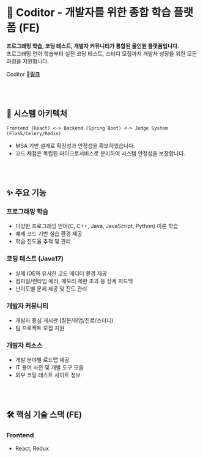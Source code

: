 # 🚀 Coditor - 개발자를 위한 종합 학습 플랫폼 (FE)
**프로그래밍 학습, 코딩 테스트, 개발자 커뮤니티가 통합된 올인원 플랫폼입니다.**  
프로그래밍 언어 학습부터 실전 코딩 테스트, 스터디 모집까지 개발자 성장을 위한 모든 과정을 지원합니다.

Coditor 🔗<a href="https://coditor.site" target="_blank">**링크**</a>


<br /><br />




## 🧱 시스템 아키텍처
```
Frontend (React) <-> Backend (Spring Boot) <-> Judge System (Flask/Celery/Redis)
```
- MSA 기반 설계로 확장성과 안정성을 확보하였습니다.
- 코드 채점은 독립된 마이크로서비스로 분리하여 시스템 안정성을 보장합니다.

<br /><br />




## ✨ 주요 기능
### 프로그래밍 학습
- 다양한 프로그래밍 언어(C, C++, Java, JavaScript, Python) 이론 학습
- 예제 코드 기반 실습 환경 제공
- 학습 진도율 추적 및 관리

### 코딩 테스트 (Java17)
- 실제 IDE와 유사한 코드 에디터 환경 제공
- 컴파일/런타임 에러, 메모리 제한 초과 등 상세 피드백
- 난이도별 문제 제공 및 진도 관리

### 개발자 커뮤니티
- 개발자 중심 게시판 (질문/취업/진로/스터디)
- 팀 프로젝트 모집 지원

### 개발자 리소스
- 개발 분야별 로드맵 제공
- IT 용어 사전 및 개발 도구 모음
- 외부 코딩 테스트 사이트 정보

<br /><br />




## 🛠️ 핵심 기술 스택 (FE)
### Frontend
- React, Redux
